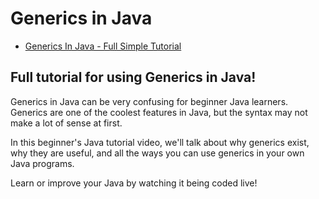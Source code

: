 # Generics in Java

- [Generics In Java - Full Simple Tutorial](https://www.youtube.com/watch?v=K1iu1kXkVoA)

## Full tutorial for using Generics in Java!
Generics in Java can be very confusing for beginner Java learners. Generics are one of the coolest features in Java, but the syntax may not make a lot of sense at first.

In this beginner's Java tutorial video, we'll talk about why generics exist, why they are useful, and all the ways you can use generics in your own Java programs. 

Learn or improve your Java by watching it being coded live!
